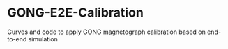 # GONG-E2E-Calibration
Curves and code to apply GONG magnetograph calibration based on end-to-end simulation
